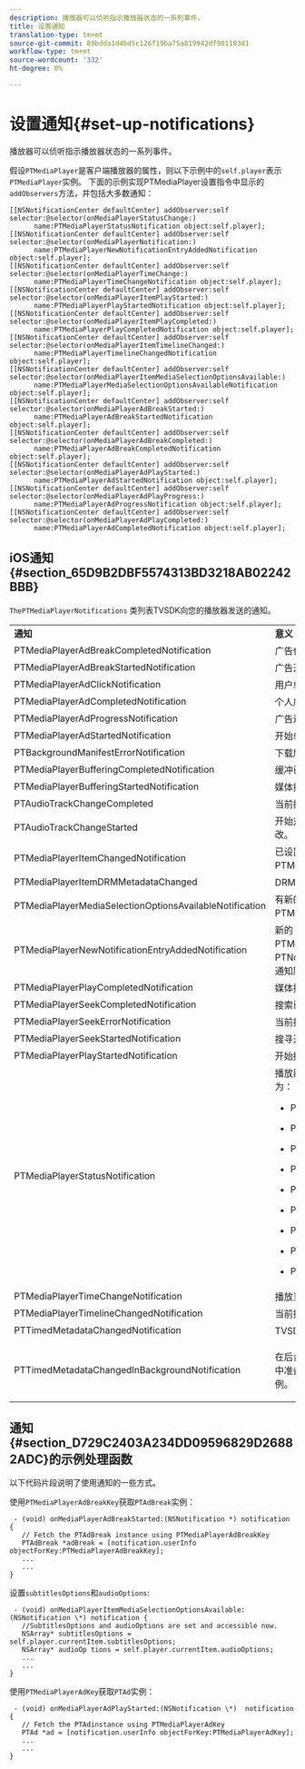 ```yaml
---
description: 播放器可以侦听指示播放器状态的一系列事件。
title: 设置通知
translation-type: tm+mt
source-git-commit: 89bdda1d4bd5c126f19ba75a819942df901183d1
workflow-type: tm+mt
source-wordcount: '332'
ht-degree: 0%

---
```



# 设置通知{#set-up-notifications}

播放器可以侦听指示播放器状态的一系列事件。

假设`PTMediaPlayer`是客户端播放器的属性，则以下示例中的`self.player`表示`PTMediaPlayer`实例。 下面的示例实现PTMediaPlayer设置指令中显示的`addObservers`方法，并包括大多数通知：

```
[[NSNotificationCenter defaultCenter] addObserver:self selector:@selector(onMediaPlayerStatusChange:)  
      name:PTMediaPlayerStatusNotification object:self.player]; 
[[NSNotificationCenter defaultCenter] addObserver:self selector:@selector(onMediaPlayerNotification:)  
      name:PTMediaPlayerNewNotificationEntryAddedNotification object:self.player]; 
[[NSNotificationCenter defaultCenter] addObserver:self selector:@selector(onMediaPlayerTimeChange:)  
      name:PTMediaPlayerTimeChangeNotification object:self.player]; 
[[NSNotificationCenter defaultCenter] addObserver:self selector:@selector(onMediaPlayerItemPlayStarted:)  
      name:PTMediaPlayerPlayStartedNotification object:self.player]; 
[[NSNotificationCenter defaultCenter] addObserver:self selector:@selector(onMediaPlayerItemPlayCompleted:)  
      name:PTMediaPlayerPlayCompletedNotification object:self.player]; 
[[NSNotificationCenter defaultCenter] addObserver:self selector:@selector(onMediaPlayerItemTimelineChanged:)  
      name:PTMediaPlayerTimelineChangedNotification object:self.player]; 
[[NSNotificationCenter defaultCenter] addObserver:self selector:@selector(onMediaPlayerItemMediaSelectionOptionsAvailable:)  
      name:PTMediaPlayerMediaSelectionOptionsAvailableNotification object:self.player]; 
[[NSNotificationCenter defaultCenter] addObserver:self selector:@selector(onMediaPlayerAdBreakStarted:)  
      name:PTMediaPlayerAdBreakStartedNotification object:self.player]; 
[[NSNotificationCenter defaultCenter] addObserver:self selector:@selector(onMediaPlayerAdBreakCompleted:)  
      name:PTMediaPlayerAdBreakCompletedNotification object:self.player]; 
[[NSNotificationCenter defaultCenter] addObserver:self selector:@selector(onMediaPlayerAdPlayStarted:)  
      name:PTMediaPlayerAdStartedNotification object:self.player]; 
[[NSNotificationCenter defaultCenter] addObserver:self selector:@selector(onMediaPlayerAdPlayProgress:)  
      name:PTMediaPlayerAdProgressNotification object:self.player]; 
[[NSNotificationCenter defaultCenter] addObserver:self selector:@selector(onMediaPlayerAdPlayCompleted:)  
      name:PTMediaPlayerAdCompletedNotification object:self.player]; 
```

## iOS通知{#section_65D9B2DBF5574313BD3218AB02242BBB}

`ThePTMediaPlayerNotifications` 类列表TVSDK向您的播放器发送的通知。

<table frame="all" colsep="1" rowsep="1" id="table_ios_notifications"> 
 <tbody> 
  <tr rowsep="1"> 
   <td colname="1"> <b>通知</b> </td> 
   <td colname="2"> <b>意义</b> </td> 
  </tr> 
  <tr rowsep="1"> 
   <td colname="1"> <span class="codeph"> PTMediaPlayerAdBreakCompletedNotification  </span> </td> 
   <td colname="2"> 广告休息结束。 </td> 
  </tr> 
  <tr rowsep="1"> 
   <td colname="1"> <span class="codeph"> PTMediaPlayerAdBreakStartedNotification  </span> </td> 
   <td colname="2"> 广告开始了。 </td> 
  </tr> 
  <tr rowsep="1"> 
   <td colname="1"> <span class="codeph"> PTMediaPlayerAdClickNotification  </span> </td> 
   <td colname="2"> 用户单击了横幅广告。 </td> 
  </tr> 
  <tr rowsep="1"> 
   <td colname="1"> <span class="codeph"> PTMediaPlayerAdCompletedNotification  </span> </td> 
   <td colname="2"> 个人广告结束。 </td> 
  </tr> 
  <tr rowsep="1"> 
   <td colname="1"> <span class="codeph"> PTMediaPlayerAdProgressNotification  </span> </td> 
   <td colname="2"> 广告进展；在播放广告时不断调度。 </td> 
  </tr> 
  <tr rowsep="1"> 
   <td colname="1"> <span class="codeph"> PTMediaPlayerAdStartedNotification  </span> </td> 
   <td colname="2"> 开始单个广告。 </td> 
  </tr> 
  <tr rowsep="1"> 
   <td colname="1"> <span class="codeph"> PTBackgroundManifestErrorNotification  </span> </td> 
   <td colname="2"> 下载后台清单失败。 </td> 
  </tr> 
  <tr rowsep="1"> 
   <td colname="1"> <span class="codeph"> PTMediaPlayerBufferingCompletedNotification  </span> </td> 
   <td colname="2"> 缓冲已完成。 </td> 
  </tr> 
  <tr rowsep="1"> 
   <td colname="1"> <span class="codeph"> PTMediaPlayerBufferingStartedNotification  </span> </td> 
   <td colname="2"> 媒体播放器进入缓冲状态。 </td> 
  </tr> 
  <tr rowsep="1"> 
   <td colname="1"> <span class="codeph"> PTAudioTrackChangeCompleted  </span> </td> 
   <td colname="2"> 当前播放的媒体的音轨更改已完成。 </td> 
  </tr> 
  <tr rowsep="1"> 
   <td colname="1"> <span class="codeph"> PTAudioTrackChangeStarted  </span> </td> 
   <td colname="2"> 开始对当前播放媒体的音轨进行更改。 </td> 
  </tr> 
  <tr rowsep="1"> 
   <td colname="1"> <span class="codeph"> PTMediaPlayerItemChangedNotification  </span> </td> 
   <td colname="2"> 已设置PTMediaPlayer </span>的不同<span class="codeph"> PTMediaPlayerItem </span>。<span class="codeph"> </span></td> 
  </tr> 
  <tr rowsep="1"> 
   <td colname="1"> <span class="codeph"> PTMediaPlayerItemDRMMetadataChanged  </span> </td> 
   <td colname="2"> DRM元数据已更改。 </td> 
  </tr> 
  <tr rowsep="1"> 
   <td colname="1"> <span class="codeph"> PTMediaPlayerMediaSelectionOptionsAvailableNotification  </span> </td> 
   <td colname="2"> 有新的字幕和替代音轨(<span class="codeph"> PTMediaSelectionOption </span>)。 </td> 
  </tr> 
  <tr rowsep="1"> 
   <td colname="1"> <span class="codeph"> PTMediaPlayerNewNotificationEntryAddedNotification  </span> </td> 
   <td colname="2"> 新的<span class="codeph"> PTNotification </span>已添加到当前<span class="codeph"> PTMediaPlayerItem </span>的<span class="codeph"> PTNotificationHistoryItem </span>中，即在通知历史记录中添加通知事件时。 </td> 
  </tr> 
  <tr rowsep="1"> 
   <td colname="1"> <span class="codeph"> PTMediaPlayerPlayCompletedNotification  </span> </td> 
   <td colname="2"> 媒体播放已结束。 </td> 
  </tr> 
  <tr rowsep="1"> 
   <td colname="1"> <span class="codeph"> PTMediaPlayerSeekCompletedNotification  </span> </td> 
   <td colname="2"> 搜索已完成。 </td> 
  </tr> 
  <tr rowsep="1"> 
   <td colname="1"> <span class="codeph"> PTMediaPlayerSeekErrorNotification  </span> </td> 
   <td colname="2"> 当前搜索操作已失败。 </td> 
  </tr> 
  <tr rowsep="1"> 
   <td colname="1"> <span class="codeph"> PTMediaPlayerSeekStartedNotification  </span> </td> 
   <td colname="2"> 搜寻开始。 </td> 
  </tr> 
  <tr rowsep="1"> 
   <td colname="1"> <span class="codeph"> PTMediaPlayerPlayStartedNotification  </span> </td> 
   <td colname="2"> 开始播放。 </td> 
  </tr> 
  <tr rowsep="1"> 
   <td colname="1"> <span class="codeph"> PTMediaPlayerStatusNotification  </span> </td> 
   <td colname="2"> 播放器状态已更改。 可能的状态值为： 
    <ul id="ul_DDBE8CAD5D5A46D2AAA6B98F0754A881"> 
     <li id="li_48F9AD580BCB4BB8A5C2DFED0DF9970F"> <p> <span class="codeph"> PTMediaPlayerStatusCreated  </span> </p> </li> 
     <li id="li_EDFB0765CF14422A95C9119DA3394163"> <p> <span class="codeph"> PTMediaPlayerStatusInitializing  </span> </p> </li> 
     <li id="li_06E1576D50C646C19E88F0F14912F2C0"> <p> <span class="codeph"> PTMediaPlayerStatusInitialized  </span> </p> </li> 
     <li id="li_E8B7157B5B234DFFABC2E5BEC241AB84"> <p> <span class="codeph"> PTMediaPlayerStatusReady  </span> </p> </li> 
     <li id="li_FF2E66B390154EAA8791B4D874CC62E1"> <p> <span class="codeph"> PTMediaPlayerStatusPlaying  </span> </p> </li> 
     <li id="li_6F3306832B7642E4BEE84068383AFAF3"> <p> <span class="codeph"> PTMediaPlayerStatusPaused  </span> </p> </li> 
     <li id="li_AE579AB888954F89A7F1115CAC0655E6"> <p> <span class="codeph"> PTMediaPlayerStatusStopped  </span> </p> </li> 
     <li id="li_A4CEB39374E84B4AA4F7202E67B9BE43"> <p> <span class="codeph"> PTMediaPlayerStatusCompleted  </span> </p> </li> 
     <li id="li_C50EB9C459264641A9FF70EF901D7474"> <p> <span class="codeph"> PTMediaPlayerStatusError  </span> </p> </li> 
    </ul> </td> 
  </tr> 
  <tr rowsep="1"> 
   <td colname="1"> <span class="codeph"> PTMediaPlayerTimeChangeNotification  </span> </td> 
   <td colname="2"> 播放当前时间已更改。 </td> 
  </tr> 
  <tr rowsep="1"> 
   <td colname="1"> <span class="codeph"> PTMediaPlayerTimelineChangedNotification  </span> </td> 
   <td colname="2"> 当前播放器时间轴已更改。 </td> 
  </tr> 
  <tr rowsep="1"> 
   <td colname="1" colsep="1" rowsep="1"> <span class="codeph"> PTTimedMetadataChangedNotification  </span> </td> 
   <td colname="2"> TVSDK遇到第一次出现订阅标记。 </td> 
  </tr> 
  <tr rowsep="1"> 
   <td colname="1"> <span class="codeph"> PTTimedMetadataChangedInBackgroundNotification  </span> </td> 
   <td colname="2"> <p>在后台清单上标识预订的标记，并从中准备新的<span class="codeph"> PTTimedMetadata </span>实例。 </p> </td> 
  </tr> 
 </tbody> 
</table>

## 通知{#section_D729C2403A234DD09596829D26882ADC}的示例处理函数

以下代码片段说明了使用通知的一些方式。

使用`PTMediaPlayerAdBreakKey`获取`PTAdBreak`实例：

```
 - (void) onMediaPlayerAdBreakStarted:(NSNotification *) notification { 
   // Fetch the PTAdBreak instance using PTMediaPlayerAdBreakKey 
   PTAdBreak *adBreak = [notification.userInfo objectForKey:PTMediaPlayerAdBreakKey]; 
   ... 
   ... 
} 
```

设置`subtitlesOptions`和`audioOptions`:

```
 - (void) onMediaPlayerItemMediaSelectionOptionsAvailable:(NSNotification \*) notification { 
   //SubtitlesOptions and audioOptions are set and accessible now. 
   NSArray* subtitlesOptions = self.player.currentItem.subtitlesOptions;  
   NSArray* audioOp tions = self.player.currentItem.audioOptions; 
   ... 
   ... 
} 
```

使用`PTMediaPlayerAdKey`获取`PTAd`实例：

```
 - (void) onMediaPlayerAdPlayStarted:(NSNotification \*)  notification { 
   // Fetch the PTAdinstance using PTMediaPlayerAdKey 
   PTAd *ad = [notification.userInfo objectForKey:PTMediaPlayerAdKey]; 
   ... 
   ... 
} 
```

